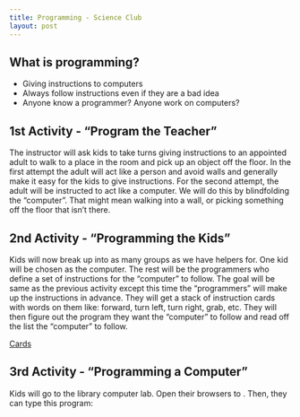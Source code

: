 ```yaml
---
title: Programming - Science Club
layout: post
---
```


## What is programming?
* Giving instructions to computers
* Always follow instructions even if they are a bad idea
* Anyone know a programmer? Anyone work on computers?

## 1st Activity - “Program the Teacher”
The instructor will ask kids to take turns giving instructions to an appointed adult to walk to a place in the room and pick up an object off the floor. In the first attempt the adult will act like a person and avoid walls and generally make it easy for the kids to give instructions. For the second attempt, the adult will be instructed to act like a computer. We will do this by blindfolding the “computer”. That might mean walking into a wall, or picking something off the floor that isn’t there.

## 2nd Activity - “Programming the Kids”
Kids will now break up into as many groups as we have helpers for. One kid will be chosen as the computer. The rest will be the programmers who define a set of instructions for the “computer” to follow. The goal will be same as the previous activity except this time the “programmers” will make up the instructions in advance. They will get a stack of instruction cards with words on them like: forward, turn left, turn right, grab, etc. They will then figure out the program they want the “computer” to follow and read off the list the “computer” to follow.

[Cards](cards.md)

## 3rd Activity - “Programming a Computer”
Kids will go to the library computer lab. Open their browsers to <link to be provided>. Then, they can type this program:

